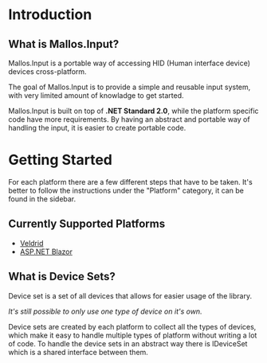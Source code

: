 # Introduction
## What is Mallos.Input?
Mallos.Input is a portable way of accessing HID (Human interface device) devices cross-platform.

The goal of Mallos.Input is to provide a simple and reusable input system,
with very limited amount of knowladge to get started.

Mallos.Input is built on top of __.NET Standard 2.0__,
while the platform specific code have more requirements.
By having an abstract and portable way of handling the input,
it is easier to create portable code.

# Getting Started
For each platform there are a few different steps that have to be taken.
It's better to follow the instructions under the "Platform" category,
it can be found in the sidebar.

## Currently Supported Platforms
- [Veldrid](platforms/veldrid)
- [ASP.NET Blazor](platforms/blazor)

## What is Device Sets?
Device set is a set of all devices that allows for easier usage of the library.

_It's still possible to only use one type of device on it's own._

Device sets are created by each platform to collect all the types of devices,
which make it easy to handle multiple types of platform without writing a lot of code.
To handle the device sets in an abstract way there is IDeviceSet which is a shared
interface between them.
